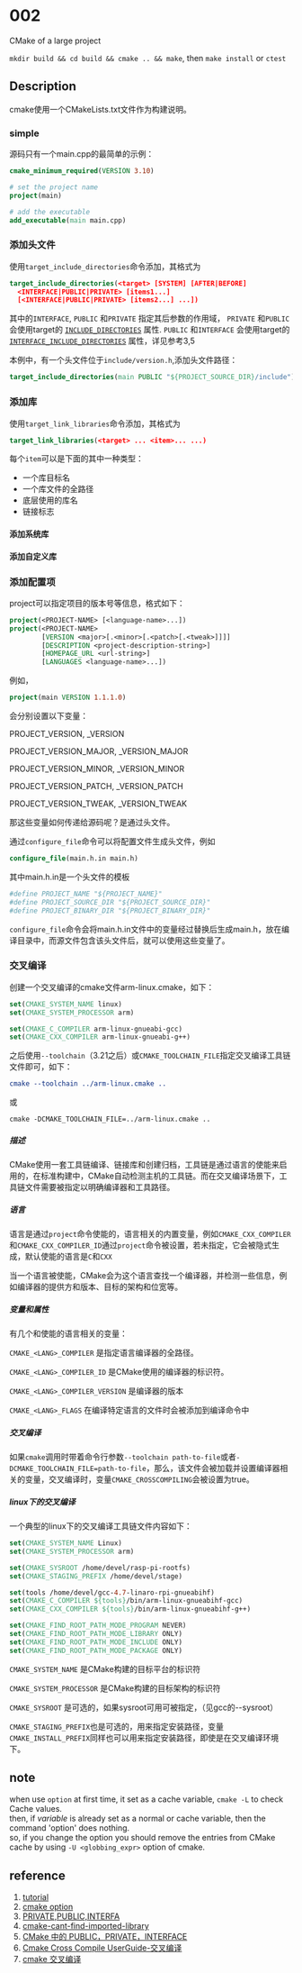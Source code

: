 # 002 

CMake of a large project

`mkdir build && cd build && cmake .. && make`, then
`make install` or `ctest`

## Description

cmake使用一个CMakeLists.txt文件作为构建说明。

### simple 

源码只有一个main.cpp的最简单的示例：

```cmake
cmake_minimum_required(VERSION 3.10)

# set the project name
project(main)

# add the executable
add_executable(main main.cpp)
```

### 添加头文件

使用`target_include_directories`命令添加，其格式为

```cmake
target_include_directories(<target> [SYSTEM] [AFTER|BEFORE]
  <INTERFACE|PUBLIC|PRIVATE> [items1...]
  [<INTERFACE|PUBLIC|PRIVATE> [items2...] ...])
```

其中的`INTERFACE`, `PUBLIC` 和`PRIVATE` 指定其后参数的作用域， `PRIVATE` 和`PUBLIC` 会使用target的 [`INCLUDE_DIRECTORIES`](https://cmake.org/cmake/help/latest/prop_tgt/INCLUDE_DIRECTORIES.html#prop_tgt:INCLUDE_DIRECTORIES) 属性. `PUBLIC` 和`INTERFACE` 会使用target的 [`INTERFACE_INCLUDE_DIRECTORIES`](https://cmake.org/cmake/help/latest/prop_tgt/INTERFACE_INCLUDE_DIRECTORIES.html#prop_tgt:INTERFACE_INCLUDE_DIRECTORIES) 属性，详见参考3,5

本例中，有一个头文件位于`include/version.h`,添加头文件路径：

```cmake
target_include_directories(main PUBLIC "${PROJECT_SOURCE_DIR}/include")
```

### 添加库

使用`target_link_libraries`命令添加，其格式为

```cmake
target_link_libraries(<target> ... <item>... ...)
```

每个`item`可以是下面的其中一种类型：

- 一个库目标名
- 一个库文件的全路径
- 底层使用的库名
- 链接标志





#### 添加系统库



#### 添加自定义库

















### 添加配置项

project可以指定项目的版本号等信息，格式如下：

```cmake
project(<PROJECT-NAME> [<language-name>...])
project(<PROJECT-NAME>
        [VERSION <major>[.<minor>[.<patch>[.<tweak>]]]]
        [DESCRIPTION <project-description-string>]
        [HOMEPAGE_URL <url-string>]
        [LANGUAGES <language-name>...])
```

例如，

```cmake
project(main VERSION 1.1.1.0)
```

会分别设置以下变量：

PROJECT_VERSION, <PROJECT-NAME>_VERSION

PROJECT_VERSION_MAJOR, <PROJECT-NAME>_VERSION_MAJOR

PROJECT_VERSION_MINOR, <PROJECT-NAME>_VERSION_MINOR

PROJECT_VERSION_PATCH, <PROJECT-NAME>_VERSION_PATCH

PROJECT_VERSION_TWEAK, <PROJECT-NAME>_VERSION_TWEAK

那这些变量如何传递给源码呢？是通过头文件。

通过`configure_file`命令可以将配置文件生成头文件，例如

```cmake
configure_file(main.h.in main.h)
```

其中main.h.in是一个头文件的模板

```cmake
#define PROJECT_NAME "${PROJECT_NAME}"
#define PROJECT_SOURCE_DIR "${PROJECT_SOURCE_DIR}"
#define PROJECT_BINARY_DIR "${PROJECT_BINARY_DIR}"
```

`configure_file`命令会将main.h.in文件中的变量经过替换后生成main.h，放在编译目录中，而源文件包含该头文件后，就可以使用这些变量了。







### 交叉编译

创建一个交叉编译的cmake文件arm-linux.cmake，如下：

```cmake
set(CMAKE_SYSTEM_NAME linux)
set(CMAKE_SYSTEM_PROCESSOR arm)

set(CMAKE_C_COMPILER arm-linux-gnueabi-gcc)
set(CMAKE_CXX_COMPILER arm-linux-gnueabi-g++)
```

之后使用`--toolchain`（3.21之后）或`CMAKE_TOOLCHAIN_FILE`指定交叉编译工具链文件即可，如下：

```cmake
cmake --toolchain ../arm-linux.cmake ..
```

或

```shell
cmake -DCMAKE_TOOLCHAIN_FILE=../arm-linux.cmake ..
```

##### 描述

CMake使用一套工具链编译、链接库和创建归档，工具链是通过语言的使能来启用的，在标准构建中，CMake自动检测主机的工具链。而在交叉编译场景下，工具链文件需要被指定以明确编译器和工具路径。

##### 语言

语言是通过`project`命令使能的，语言相关的内置变量，例如`CMAKE_CXX_COMPILER` 和`CMAKE_CXX_COMPILER_ID`通过`project`命令被设置，若未指定，它会被隐式生成，默认使能的语言是`C`和`CXX`

当一个语言被使能，CMake会为这个语言查找一个编译器，并检测一些信息，例如编译器的提供方和版本、目标的架构和位宽等。

##### 变量和属性

有几个和使能的语言相关的变量：

`CMAKE_<LANG>_COMPILER` 是指定语言编译器的全路径。

`CMAKE_<LANG>_COMPILER_ID` 是CMake使用的编译器的标识符。

`CMAKE_<LANG>_COMPILER_VERSION` 是编译器的版本

`CMAKE_<LANG>_FLAGS` 在编译特定语言的文件时会被添加到编译命令中



##### 交叉编译

如果`cmake`调用时带着命令行参数`--toolchain path-to-file`或者`-DCMAKE_TOOLCHAIN_FILE=path-to-file`，那么，该文件会被加载并设置编译器相关的变量，交叉编译时，变量`CMAKE_CROSSCOMPILING`会被设置为true。



##### linux下的交叉编译

一个典型的linux下的交叉编译工具链文件内容如下：

```cmake
set(CMAKE_SYSTEM_NAME Linux)
set(CMAKE_SYSTEM_PROCESSOR arm)

set(CMAKE_SYSROOT /home/devel/rasp-pi-rootfs)
set(CMAKE_STAGING_PREFIX /home/devel/stage)

set(tools /home/devel/gcc-4.7-linaro-rpi-gnueabihf)
set(CMAKE_C_COMPILER ${tools}/bin/arm-linux-gnueabihf-gcc)
set(CMAKE_CXX_COMPILER ${tools}/bin/arm-linux-gnueabihf-g++)

set(CMAKE_FIND_ROOT_PATH_MODE_PROGRAM NEVER)
set(CMAKE_FIND_ROOT_PATH_MODE_LIBRARY ONLY)
set(CMAKE_FIND_ROOT_PATH_MODE_INCLUDE ONLY)
set(CMAKE_FIND_ROOT_PATH_MODE_PACKAGE ONLY)
```

`CMAKE_SYSTEM_NAME` 是CMake构建的目标平台的标识符

`CMAKE_SYSTEM_PROCESSOR` 是CMake构建的目标架构的标识符

`CMAKE_SYSROOT` 是可选的，如果sysroot可用可被指定，（见gcc的--sysroot）

`CMAKE_STAGING_PREFIX`也是可选的，用来指定安装路径，变量`CMAKE_INSTALL_PREFIX`同样也可以用来指定安装路径，即使是在交叉编译环境下。



## note
when use `option` at first time, it set as a cache variable, `cmake -L` to check Cache values.  
then, if *variable* is already set as a normal or cache variable, then the command 'option' does nothing.  
so, if you change the option you should remove the entries from CMake cache by using `-U <globbing_expr>` option of cmake.

## reference
1. [tutorial](https://cmake.org/cmake/help/latest/guide/tutorial/index.html)
2. [cmake option](https://cmake.org/cmake/help/latest/command/option.html)
3. [PRIVATE,PUBLIC,INTERFA](https://blog.csdn.net/turbock/article/details/90034787)
4. [cmake-cant-find-imported-library](https://stackoverflow.com/questions/23565564/cmake-cant-find-imported-library)
5. [CMake 中的 PUBLIC，PRIVATE，INTERFACE](https://www.jianshu.com/p/07761ff7838e)
6. [Cmake Cross Compile UserGuide-交叉编译](https://www.cnblogs.com/uestc-mm/p/15666249.html)
7. [cmake 交叉编译](https://cmake.org/cmake/help/latest/manual/cmake-toolchains.7.html)

